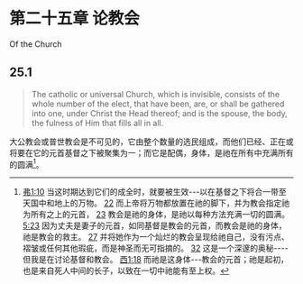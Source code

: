 # 第二十五章 论教会

Of the Church

## 25.1

> The catholic or universal Church, which is invisible, consists of the whole number of the elect, that have been, are, or shall be gathered into one, under Christ the Head thereof; and is the spouse, the body, the fulness of Him that fills all in all.

大公教会或普世教会是不可见的，它由整个数量的选民组成，而他们已经、正在或将要在它的元首基督之下被聚集为一；而它是配偶，身体，是祂在所有中充满所有的圆满[^25-1]。

[^25-1]: [弗1:10](https://biblehub.com/ephesians/1-10.htm) 当这时期达到它们的成全时，就要被生效---以在基督之下将合一带至天国中和地上的万物。 [22](https://biblehub.com/ephesians/1-22.htm) 而上帝将万物都放置在祂的脚下，并为教会指定祂为所有之上的元首， [23](https://biblehub.com/ephesians/1-23.htm) 教会是祂的身体，是祂以每种方法充满一切的圆满。 [5:23](https://biblehub.com/ephesians/5-23.htm) 因为丈夫是妻子的元首，如同基督是教会的元首，而教会是祂的身体，祂是教会的救主。 [27](https://biblehub.com/ephesians/5-27.htm) 并将她作为一个灿烂的教会呈现给祂自己，没有污点、褶皱或任何其他瑕疵，而是神圣而无可指摘的。 [32](https://biblehub.com/ephesians/5-32.htm) 这是一个深邃的奥秘----但我是在讨论基督和教会。 [西1:18](https://biblehub.com/colossians/1-18.htm) 而祂是这身体---教会的元首；祂是起初，也是来自死人中间的长子，以致在一切中祂能有至上权。